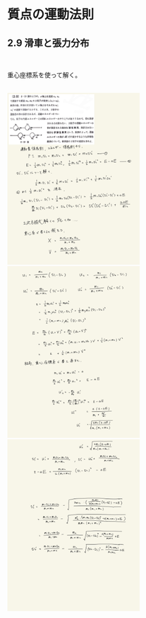 <script type="text/javascript" async src="https://cdnjs.cloudflare.com/ajax/libs/mathjax/2.7.7/MathJax.js?config=TeX-MML-AM_CHTML">
</script>

<script type="text/x-mathjax-config">
 MathJax.Hub.Config({
 tex2jax: {
 inlineMath: [['$', '$'] ],
 displayMath: [ ['$$','$$'], ["\\[","\\]"] ]
 }
 });
</script>

# 質点の運動法則
## 2.9 滑車と張力分布

<br>

重心座標系を使って解く。

<br>

<img width="300" alt="rikigaku-28" src="./images/rikigaku-28.jpg">
<img width="300" alt="rikigaku-29" src="./images/rikigaku-29.jpg">
<img width="300" alt="rikigaku-30" src="./images/rikigaku-30.jpg">